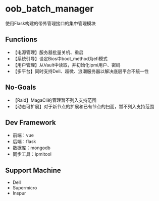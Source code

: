 # oob_batch_manager

使用Flask构建的带外管理接口的集中管理模块

## Functions

- 【电源管理】服务器批量关机、重启
- 【系统引导】设定Bios中boot_method为efi模式
- 【用户管理】从Vault中读取，并初始化ipmi用户、密码
- 【多平台】同时支持Dell、超微、浪潮服务器以解决底层平台不统一性

## No-Goals

- 【Raid】MagaCli的管理暂不列入支持范围
- 【动态可扩展】对于新节点的扩展和已有节点的扫面，暂不列入支持范围

## Dev Framework

- 前端：vue
- 后端：flask
- 数据库：mongodb
- 同步工具：ipmitool

## Support Machine

- Dell
- Supermicro
- Inspur